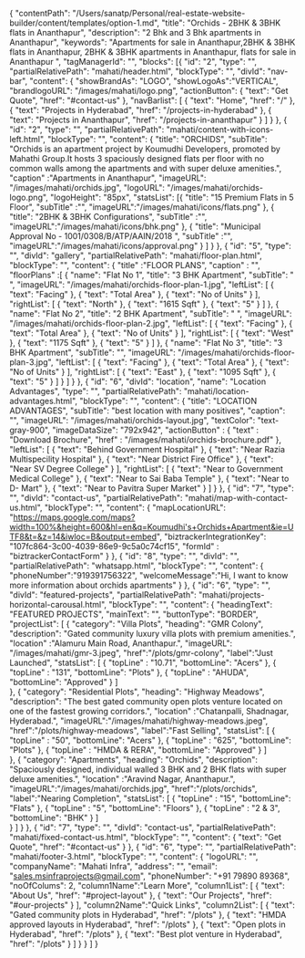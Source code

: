 {
  "contentPath": "/Users/sanatp/Personal/real-estate-website-builder/content/templates/option-1.md",
  "title": "Orchids - 2BHK & 3BHK flats in Ananthapur",
  "description": "2 Bhk and 3 Bhk apartments in Ananthapur",
  "keywords": "Apartments for sale in Ananthapur,2BHK & 3BHK flats in Ananthapur, 2BHK & 3BHK apartments in Ananthapur, flats for sale in Ananthapur ",
  "tagManagerId": "",
  "blocks": [{
      "id": "2",
      "type": "",
      "partialRelativePath": "mahati/header.html",
      "blockType": "",
      "divId": "nav-bar",
      "content": {
        "showBrandAs": "LOGO",
        "showLogoAs":"VERTICAL",
        "brandlogoURL": "/images/mahati/logo.png",
        "actionButton": {
            "text": "Get Quote",
            "href": "#contact-us"
        },
        "navBarlist": [
          {
            "text": "Home",
            "href": "/"
          },
          {
            "text": "Projects in Hyderabad",
            "href": "/projects-in-hyderabad"
          },
          {
            "text": "Projects in Ananthapur",
            "href": "/projects-in-ananthapur"
          }
        ]
      }
    },
    {
      "id": "2",
      "type": "",
      "partialRelativePath": "mahati/content-with-icons-left.html",
      "blockType": "",
      "content": {
        "title": "ORCHIDS",
        "subTitle": "Orchids is an apartment project by Koumudhi Developers, promoted by Mahathi Group.It hosts 3 spaciously designed flats per floor with no common walls among the apartments and with super deluxe amenities.",
        "caption" :"Apartments in Ananthapur",
        "imageURL": "/images/mahati/orchids.jpg",
        "logoURL": "/images/mahati/orchids-logo.png",
        "logoHeight": "85px",
        "statsList": [{
            "title": "15 Premium Flats in 5 Floor",
            "subTitle" :"",
            "imageURL":"/images/mahati/icons/flats.png"
          },
          {
            "title": "2BHK & 3BHK Configurations",
            "subTitle" :"",
           "imageURL":"/images/mahati/icons/bhk.png"
          },
          {
            "title": "Municipal Approval No - 1001/0308/B/ATP/AAIN/2018 ",
            "subTitle" :"",
            "imageURL":"/images/mahati/icons/approval.png"
          }
        ]
      }
    },
    {
      "id": "5",
      "type": "",
      "divId": "gallery",
      "partialRelativePath": "mahati/floor-plan.html",
      "blockType": "",
      "content": {
        "title" :"FLOOR PLANS",
        "caption" : "",
        "floorPlans" :[
          {
            "name": "Flat No 1",
            "title": "3 BHK Apartment",
            "subTitle": "  ",
            "imageURL": "/images/mahati/orchids-floor-plan-1.jpg",
            "leftList": [
              {
                "text": "Facing"
              },
              {
                "text": "Total Area"
              },
              {
                "text": "No of Units"
              }
            ],
            "rightList": [
              {
                "text": "North"
              },
              {
                "text": "1615 Sqft"
              },
              {
                "text": "5"
              }
            ]
          },
          {
            "name": "Flat No 2",
            "title": "2 BHK Apartment",
            "subTitle": " ",
            "imageURL": "/images/mahati/orchids-floor-plan-2.jpg",
            "leftList": [
              {
                "text": "Facing"
              },
              {
                "text": "Total Area"
              },
              {
                "text": "No of Units"
              }
            ],
            "rightList": [
              {
                "text": "West"
              },
              {
                "text": "1175 Sqft"
              },
              {
                "text": "5"
              }
            ]
          },
          {
            "name": "Flat No 3",
            "title": "3 BHK Apartment",
            "subTitle": "",
            "imageURL": "/images/mahati/orchids-floor-plan-3.jpg",
            "leftList": [
              {
               "text": "Facing"
              },
              {
                "text": "Total Area"
              },
              {
                "text": "No of Units"
              }
            ],
            "rightList": [
              {
                "text": "East"
              },
              {
                "text": "1095 Sqft"
              },
              {
                "text": "5"
              }
            ]
          }
        ]
      }
    },
    {
      "id": "6",
      "divId": "location",
      "name": "Location Advantages",
      "type": "",
      "partialRelativePath": "mahati/location-advantages.html",
      "blockType": "",
      "content": {
        "title": "LOCATION ADVANTAGES",
        "subTitle": "best location with many positives",
        "caption": "",
        "imageURL": "/images/mahati/orchids-layout.jpg",
        "textColor": "text-gray-900",
        "imageDataSize": "792x942",
        "actionButton" : {
          "text" : "Download Brochure",
          "href" : "/images/mahati/orchids-brochure.pdf"
        },
        "leftList": [
          {
            "text": "Behind Government Hospital"
          },
          {
            "text": "Near Razia Multispecility Hospital"
          },
            {
            "text": "Near District Fire Office"
          },
          {
            "text": "Near SV Degree College"
          }
         ],
         "rightList": [
          {
            "text": "Near to Government Medical College"
          },
          {
            "text": "Near to Sai Baba Temple"
          },
           {
            "text": "Near to D- Mart"
          },
          {
            "text": "Near to Pavitra Super Market"
          }
         ]
      }
    },
    {
      "id": "7",
      "type": "",
      "divId": "contact-us",
      "partialRelativePath": "mahati/map-with-contact-us.html",
      "blockType": "",
      "content": {
        "mapLocationURL": "https://maps.google.com/maps?width=100%&height=600&hl=en&q=Koumudhi's+Orchids+Apartment&ie=UTF8&t=&z=14&iwloc=B&output=embed",
        "biztrackerIntegrationKey": "107fc864-3c00-4039-86e9-9c5a0c74cf15",
        "formId" : "biztrackerContactForm"
      }
    },
    {
      "id": "8",
      "type": "",
      "divId": "",
      "partialRelativePath": "whatsapp.html",
      "blockType": "",
      "content": {
        "phoneNumber":"919391756322",
        "welcomeMessage":"Hi, I want to know more information about orchids apartments"
      }
    },
    {
      "id": "6",
      "type": "",
      "divId": "featured-projects",
      "partialRelativePath": "mahati/projects-horizontal-carousal.html",
      "blockType": "",
      "content": {
        "headingText": "FEATURED PROJECTS",
        "mainText": "",
        "buttonType": "BORDER",
        "projectList": [
          {
            "category": "Villa Plots",
            "heading": "GMR Colony",
            "description": "Gated community luxury villa plots with premium amenities.",
            "location" :"Alamuru Main Road, Ananthapur.",
            "imageURL": "/images/mahati/gmr-3.jpeg",
            "href":"/plots/gmr-colony",
            "label":"Just Launched",
            "statsList": [
              {
                "topLine" : "10.71",
                "bottomLine": "Acers"
              },
              {
                "topLine" : "131",
                "bottomLine": "Plots"
              },
              {
                "topLine" : "AHUDA",
                "bottomLine": "Approved"
              }
            ]  
          },
          {
            "category": "Residential Plots",
            "heading": "Highway Meadows",
            "description": "The best gated community open plots venture located on one of the fastest growing corridors.",
            "location" :"Chatanpalli, Shadnagar, Hyderabad.",
            "imageURL":"/images/mahati/highway-meadows.jpeg",
            "href":"/plots/highway-meadows",
            "label":"Fast Selling",
            "statsList": [
              {
                "topLine" : "50",
                "bottomLine": "Acers"
              },
              {
                "topLine" : "625",
                "bottomLine": "Plots"
              },
                {
                "topLine" : "HMDA & RERA",
                "bottomLine": "Approved"
              }
            ]          
          },
          {
            "category": "Apartments",
            "heading": "Orchids",
            "description": "Spaciously designed, individual walled 3 BHK and 2 BHK flats with super deluxe amenities.",
            "location" :"Aravind Nagar, Ananthapur.",
            "imageURL":"/images/mahati/orchids.jpg",
            "href":"/plots/orchids",
            "label":"Nearing Completion",
            "statsList": [
              {
                "topLine" : "15",
                "bottomLine": "Flats"
              },
              {
                "topLine" : "5",
                "bottomLine": "Floors"
              },
              {
                "topLine" : "2 & 3",
                "bottomLine": "BHK"
              }
            ]  
          }
        ]
      }
    },
    {
      "id": "7",
      "type": "",
      "divId": "contact-us",
      "partialRelativePath": "mahati/fixed-contact-us.html",
      "blockType": "",
      "content": {
        "text": "Get Quote",
        "href": "#contact-us"
      }
    },
    {
      "id": "6",
      "type": "",
      "partialRelativePath": "mahati/footer-3.html",
      "blockType": "",
      "content": {
        "logoURL": "",
        "companyName": "Mahati Infra",
        "address": "",
        "email": "sales.msinfraprojects@gmail.com",
        "phoneNumber": "+91 79890 89368",
        "noOfColums": 2,
        "column1Name":"Learn More",
        "column1List": [
        {
            "text": "About Us",
            "href": "#project-layout"
          },
          {
            "text": "Our Projects",
            "href": "#our-projects"
          }
        ],
        "column2Name":"Quick Links",
        "column2List": [
          {
            "text": "Gated community plots in Hyderabad",
            "href": "/plots"
          },
          {
            "text": "HMDA approved layouts in Hyderabad",
            "href": "/plots"
          },
          {
            "text": "Open plots in Hyderabad",
            "href": "/plots"
          },
          {
            "text": "Best plot venture in Hyderabad",
            "href": "/plots"
          }
        ]
      }
    }
  ]
}

